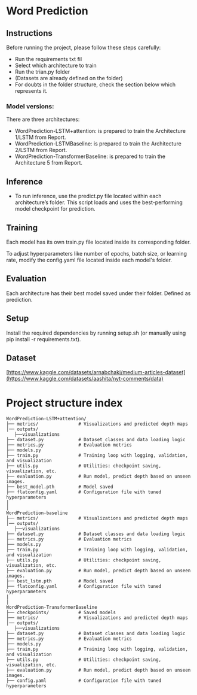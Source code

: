 # Word Prediction

## Instructions

Before running the project, please follow these steps carefully:

- Run the requirements txt fil
- Select which architecture to train
- Run the trian.py folder
- (Datasets are already defined on the folder)
- For doubts in the folder structure, check the section below which represents it.

### Model versions:

There are three architectures: 
- WordPrediction-LSTM+attention: is prepared to train the Architecture 1/LSTM from Report.
- WordPrediction-LSTMBaseline: is prepared to train the Architecture 2/LSTM from Report.
- WordPrediction-TransformerBaseline: is prepared to train the Architecture 5 from Report.

## Inference

- To run inference, use the predict.py file located within each architecture’s folder. This script loads and uses the best-performing model checkpoint for prediction.

## Training

Each model has its own train.py file located inside its corresponding folder.

To adjust hyperparameters like number of epochs, batch size, or learning rate, modify the config.yaml file located inside each model's folder.

## Evaluation

Each architecture has their best model saved under their folder. Defined as prediction.

## Setup

Install the required dependencies by running setup.sh (or manually using pip install -r requirements.txt).

## Dataset

[https://www.kaggle.com/datasets/arnabchaki/medium-articles-dataset](https://www.kaggle.com/datasets/aashita/nyt-comments/data)


# Project structure index
```
WordPrediction-LSTM+attention/
├── metrics/               # Visualizations and predicted depth maps
│── outputs/
   ├──visualizations  
├── dataset.py             # Dataset classes and data loading logic
├── metrics.py             # Evaluation metrics
├── models.py               
├── train.py               # Training loop with logging, validation, and visualization
├── utils.py               # Utilities: checkpoint saving, visualization, etc.
├── evaluation.py          # Run model, predict depth based on unseen images.
├── best_model.pth         # Model saved    
├── flatconfig.yaml        # Configuration file with tuned hyperparameters
│
│
WordPrediction-baseline
├── metrics/               # Visualizations and predicted depth maps
│── outputs/
   ├──visualizations  
├── dataset.py             # Dataset classes and data loading logic
├── metrics.py             # Evaluation metrics
├── models.py               
├── train.py               # Training loop with logging, validation, and visualization
├── utils.py               # Utilities: checkpoint saving, visualization, etc.
├── evaluation.py          # Run model, predict depth based on unseen images.
├── best_lstm.pth          # Model saved   
├── flatconfig.yaml        # Configuration file with tuned hyperparameters
|
│
WordPrediction-TransformerBaseline
├── checkpoints/           # Saved models
├── metrics/               # Visualizations and predicted depth maps
│── outputs/
   ├──visualizations  
├── dataset.py             # Dataset classes and data loading logic
├── metrics.py             # Evaluation metrics
├── models.py               
├── train.py               # Training loop with logging, validation, and visualization
├── utils.py               # Utilities: checkpoint saving, visualization, etc.
├── evaluation.py          # Run model, predict depth based on unseen images.
├── config.yaml            # Configuration file with tuned hyperparameters

```
